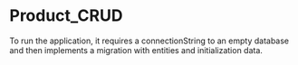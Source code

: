# Product_CRUD

To run the application, it requires a connectionString to an empty database and then implements a migration with entities and initialization data.
